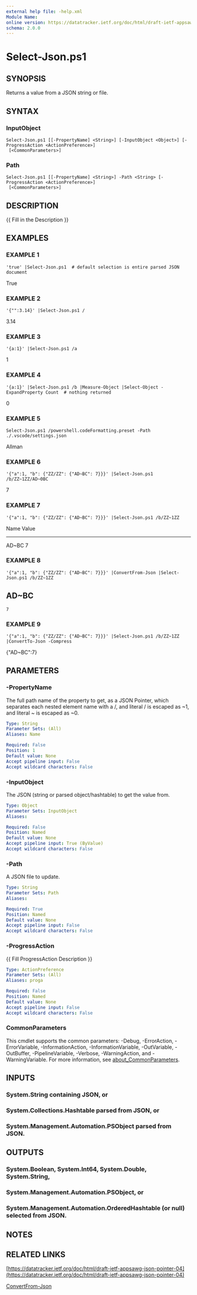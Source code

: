 ```yaml
---
external help file: -help.xml
Module Name:
online version: https://datatracker.ietf.org/doc/html/draft-ietf-appsawg-json-pointer-04
schema: 2.0.0
---
```


# Select-Json.ps1

## SYNOPSIS
Returns a value from a JSON string or file.

## SYNTAX

### InputObject
```
Select-Json.ps1 [[-PropertyName] <String>] [-InputObject <Object>] [-ProgressAction <ActionPreference>]
 [<CommonParameters>]
```

### Path
```
Select-Json.ps1 [[-PropertyName] <String>] -Path <String> [-ProgressAction <ActionPreference>]
 [<CommonParameters>]
```

## DESCRIPTION
{{ Fill in the Description }}

## EXAMPLES

### EXAMPLE 1
```
'true' |Select-Json.ps1  # default selection is entire parsed JSON document
```

True

### EXAMPLE 2
```
'{"":3.14}' |Select-Json.ps1 /
```

3.14

### EXAMPLE 3
```
'{a:1}' |Select-Json.ps1 /a
```

1

### EXAMPLE 4
```
'{a:1}' |Select-Json.ps1 /b |Measure-Object |Select-Object -ExpandProperty Count  # nothing returned
```

0

### EXAMPLE 5
```
Select-Json.ps1 /powershell.codeFormatting.preset -Path ./.vscode/settings.json
```

Allman

### EXAMPLE 6
```
'{"a":1, "b": {"ZZ/ZZ": {"AD~BC": 7}}}' |Select-Json.ps1 /b/ZZ~1ZZ/AD~0BC
```

7

### EXAMPLE 7
```
'{"a":1, "b": {"ZZ/ZZ": {"AD~BC": 7}}}' |Select-Json.ps1 /b/ZZ~1ZZ
```

Name  Value
----  -----
AD~BC 7

### EXAMPLE 8
```
'{"a":1, "b": {"ZZ/ZZ": {"AD~BC": 7}}}' |ConvertFrom-Json |Select-Json.ps1 /b/ZZ~1ZZ
```

AD~BC
-----
    7

### EXAMPLE 9
```
'{"a":1, "b": {"ZZ/ZZ": {"AD~BC": 7}}}' |Select-Json.ps1 /b/ZZ~1ZZ |ConvertTo-Json -Compress
```

{"AD~BC":7}

## PARAMETERS

### -PropertyName
The full path name of the property to get, as a JSON Pointer, which separates each nested
element name with a /, and literal / is escaped as ~1, and literal ~ is escaped as ~0.

```yaml
Type: String
Parameter Sets: (All)
Aliases: Name

Required: False
Position: 1
Default value: None
Accept pipeline input: False
Accept wildcard characters: False
```

### -InputObject
The JSON (string or parsed object/hashtable) to get the value from.

```yaml
Type: Object
Parameter Sets: InputObject
Aliases:

Required: False
Position: Named
Default value: None
Accept pipeline input: True (ByValue)
Accept wildcard characters: False
```

### -Path
A JSON file to update.

```yaml
Type: String
Parameter Sets: Path
Aliases:

Required: True
Position: Named
Default value: None
Accept pipeline input: False
Accept wildcard characters: False
```

### -ProgressAction
{{ Fill ProgressAction Description }}

```yaml
Type: ActionPreference
Parameter Sets: (All)
Aliases: proga

Required: False
Position: Named
Default value: None
Accept pipeline input: False
Accept wildcard characters: False
```

### CommonParameters
This cmdlet supports the common parameters: -Debug, -ErrorAction, -ErrorVariable, -InformationAction, -InformationVariable, -OutVariable, -OutBuffer, -PipelineVariable, -Verbose, -WarningAction, and -WarningVariable. For more information, see [about_CommonParameters](http://go.microsoft.com/fwlink/?LinkID=113216).

## INPUTS

### System.String containing JSON, or
### System.Collections.Hashtable parsed from JSON, or
### System.Management.Automation.PSObject parsed from JSON.
## OUTPUTS

### System.Boolean, System.Int64, System.Double, System.String,
### System.Management.Automation.PSObject, or
### System.Management.Automation.OrderedHashtable (or null) selected from JSON.
## NOTES

## RELATED LINKS

[https://datatracker.ietf.org/doc/html/draft-ietf-appsawg-json-pointer-04](https://datatracker.ietf.org/doc/html/draft-ietf-appsawg-json-pointer-04)

[ConvertFrom-Json]()


